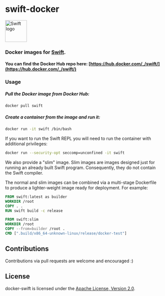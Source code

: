 # swift-docker

<img src="https://swift.org/assets/images/swift.svg" alt="Swift logo" height="70" >

### Docker images for [Swift](https://swift.org).

#### You can find the Docker Hub repo here: [https://hub.docker.com/_/swift/](https://hub.docker.com/_/swift/)


### Usage

##### Pull the Docker image from Docker Hub:

```bash
docker pull swift
```

##### Create a container from the image and run it:

```bash
docker run -it swift /bin/bash
```

If you want to run the Swift REPL you will need to run the container with additional privileges:

```bash
docker run --security-opt seccomp=unconfined -it swift
```

We also provide a "slim" image. Slim images are images designed just for running an already built Swift program. Consequently, they do not contain the Swift compiler.

The normal and slim images can be combined via a multi-stage Dockerfile to produce a lighter-weight image ready for deployment. For example:

```dockerfile
FROM swift:latest as builder
WORKDIR /root
COPY . .
RUN swift build -c release

FROM swift:slim
WORKDIR /root
COPY --from=builder /root .
CMD [".build/x86_64-unknown-linux/release/docker-test"]
```

## Contributions

Contributions via pull requests are welcome and encouraged :)

## License

docker-swift is licensed under the [Apache License, Version 2.0](LICENSE.md).
